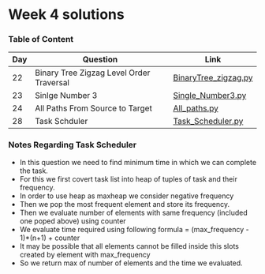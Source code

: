 <h1> Week 4 solutions </h1>

<h3> Table of Content </h3>

| Day| Question | Link |
| --------------- | --------------- | --------------- | 
| 22 | Binary Tree Zigzag Level Order Traversal | [BinaryTree_zigzag.py](./BinaryTree_zigzag.py) |
| 23 | Sinlge Number 3 | [Single_Number3.py](./Single_Number3.py) |
| 24 | All Paths From Source to Target | [All_paths.py](./All_paths.py) |
| 28 | Task Schduler | [Task_Scheduler.py](./Task_Scheduler.py) |

### Notes Regarding Task Scheduler

<ul>
    <li> In this question we need to find minimum time in which we can complete the task.</li>
    <li> For this we first covert task list into heap of tuples of task and their frequency.</li>
    <li> In order to use heap as maxheap we consider negative frequency </li>
    <li> Then we pop the most frequent element and store its frequency.</li>
    <li> Then we evaluate number of elements with same frequency (included one poped above) using counter</li>
    <li> We evaluate time required using following formula = (max_frequency - 1)*(n+1) + counter</li>
    <li> It may be possible that all elements cannot be filled inside this slots created by element with max_frequency</li>
    <li> So we return max of number of elements and the time we evaluated. </li>
</ul>
